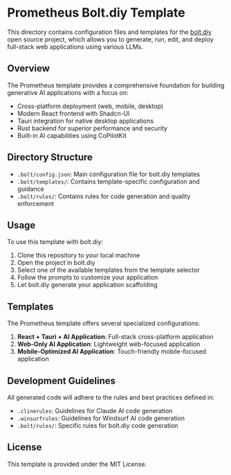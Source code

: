 # Prometheus Bolt.diy Template

This directory contains configuration files and templates for the [bolt.diy](https://github.com/Sourceprog/bolt.diy) open source project, which allows you to generate, run, edit, and deploy full-stack web applications using various LLMs.

## Overview

The Prometheus template provides a comprehensive foundation for building generative AI applications with a focus on:

- Cross-platform deployment (web, mobile, desktop)
- Modern React frontend with Shadcn-UI
- Tauri integration for native desktop applications
- Rust backend for superior performance and security
- Built-in AI capabilities using CoPilotKit

## Directory Structure

- `.bolt/config.json`: Main configuration file for bolt.diy templates
- `.bolt/templates/`: Contains template-specific configuration and guidance
- `.bolt/rules/`: Contains rules for code generation and quality enforcement

## Usage

To use this template with bolt.diy:

1. Clone this repository to your local machine
2. Open the project in bolt.diy
3. Select one of the available templates from the template selector
4. Follow the prompts to customize your application
5. Let bolt.diy generate your application scaffolding

## Templates

The Prometheus template offers several specialized configurations:

1. **React + Tauri + AI Application**: Full-stack cross-platform application
2. **Web-Only AI Application**: Lightweight web-focused application
3. **Mobile-Optimized AI Application**: Touch-friendly mobile-focused application

## Development Guidelines

All generated code will adhere to the rules and best practices defined in:

- `.clinerules`: Guidelines for Claude AI code generation
- `.winsurfrules`: Guidelines for Windsurf AI code generation
- `.bolt/rules/`: Specific rules for bolt.diy code generation

## License

This template is provided under the MIT License.
